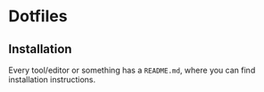 # Dotfiles

## Installation

Every tool/editor or something has a `README.md`, where you can find installation
instructions.

